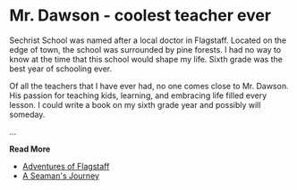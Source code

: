 # Mr. Dawson - coolest teacher ever

Sechrist School was named after a local doctor in Flagstaff. Located on the edge
of town, the school was surrounded by pine forests.  I had no way to know at the
time that this school would shape my life.  Sixth grade was the best year of
schooling ever.

Of all the teachers that I have ever had, no one comes close to Mr. Dawson. His
passion for teaching kids, learning, and embracing life filled every lesson.  I
could write a book on my sixth grade year and possibly will someday.


...

**Read More**

* [Adventures of Flagstaff](https://seamansguide.com/book/journey/Flagstaff.md)
* [A Seaman's Journey](https://seamansguide.com/book/journey)

